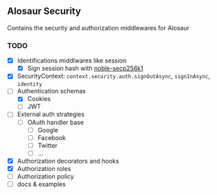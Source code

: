 ## Alosaur Security

Contains the security and authorization middlewares for Alosaur

### TODO

- [x] Identifications middlwares like session
  - [x] Sign session hash with [noble-secp256k1](https://github.com/paulmillr/noble-secp256k1)
- [x]  SecurityContext: `context.security.auth.signOutAsync`, `signInAsync`, `identity`
- [ ] Authentication schemas
  - [x] Cookies
  - [ ] JWT
- [ ] External auth strategies
  - [ ] OAuth handler base
      - [ ] Google
      - [ ] Facebook
      - [ ] Twitter
      - [ ] ...
- [x] Authorization decorators and hooks
- [x] Authorization roles
- [ ] Authorization policy
- [ ] docs & examples
